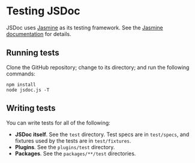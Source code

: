 # Testing JSDoc

JSDoc uses [Jasmine](https://github.com/jasmine/jasmine) as its testing framework. See the
[Jasmine documentation](https://jasmine.github.io/pages/docs_home.html) for details.

## Running tests

Clone the GitHub repository; change to its directory; and run the following commands:

    npm install
    node jsdoc.js -T

## Writing tests

You can write tests for all of the following:

+ **JSDoc itself**. See the `test` directory. Test specs are in `test/specs`, and fixtures used by
the tests are in `test/fixtures`.
+ **Plugins**. See the `plugins/test` directory.
+ **Packages**. See the `packages/**/test` directories.

